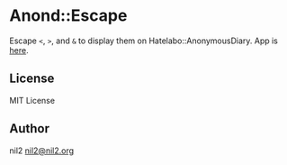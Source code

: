Anond::Escape
=============

Escape `<`, `>`, and `&` to display them on Hatelabo::AnonymousDiary.
App is [here](http://nil2nekoni.github.io/anond-escape/).

License
-------

MIT License

Author
------

nil2 <nil2@nil2.org>
